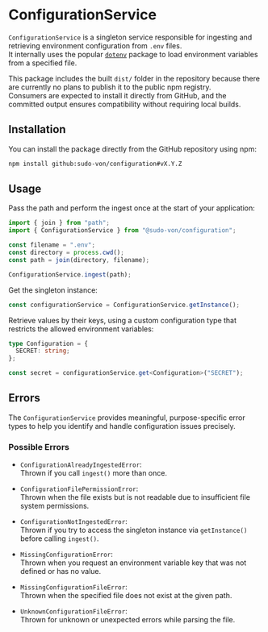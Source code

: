 # ConfigurationService

`ConfigurationService` is a singleton service responsible for ingesting and retrieving environment configuration from `.env` files.  
It internally uses the popular [`dotenv`](https://github.com/motdotla/dotenv) package to load environment variables from a specified file.

This package includes the built `dist/` folder in the repository because there are currently no plans to publish it to the public npm registry.  
Consumers are expected to install it directly from GitHub, and the committed output ensures compatibility without requiring local builds.

## Installation

You can install the package directly from the GitHub repository using npm:

```sh
npm install github:sudo-von/configuration#vX.Y.Z
```

## Usage

Pass the path and perform the ingest once at the start of your application:

```ts
import { join } from "path";
import { ConfigurationService } from "@sudo-von/configuration";

const filename = ".env";
const directory = process.cwd();
const path = join(directory, filename);

ConfigurationService.ingest(path);
```

Get the singleton instance:

```ts
const configurationService = ConfigurationService.getInstance();
```

Retrieve values by their keys, using a custom configuration type that restricts the allowed environment variables:

```ts
type Configuration = {
  SECRET: string;
};

const secret = configurationService.get<Configuration>("SECRET");
```

## Errors

The `ConfigurationService` provides meaningful, purpose-specific error types to help you identify and handle configuration issues precisely.

### Possible Errors

- `ConfigurationAlreadyIngestedError`:  
  Thrown if you call `ingest()` more than once.

- `ConfigurationFilePermissionError`:  
  Thrown when the file exists but is not readable due to insufficient file system permissions.

- `ConfigurationNotIngestedError`:  
  Thrown if you try to access the singleton instance via `getInstance()` before calling `ingest()`.

- `MissingConfigurationError`:  
  Thrown when you request an environment variable key that was not defined or has no value.

- `MissingConfigurationFileError`:  
  Thrown when the specified file does not exist at the given path.

- `UnknownConfigurationFileError`:  
  Thrown for unknown or unexpected errors while parsing the file.